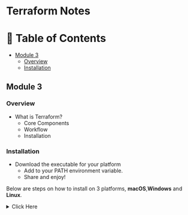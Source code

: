# Terraform Notes <!-- omit from toc -->

# :link: Table of Contents <!-- omit from toc -->
+ [Module 3](#%6D%6F%64%75%6C%65%2D%33)
  + [Overview](#%6F%76%65%72%76%69%65%77)
  + [Installation](#%69%6E%73%74%61%6C%6C%61%74%69%6F%6E)


## Module 3
### Overview
- What is Terraform?
  - Core Components 
  - Workflow
  - Installation

### Installation 
- Download the executable for your platform
  - Add to your PATH environment variable.
  - Share and enjoy!

Below are steps on how to install on 3 platforms, **macOS**,**Windows** and **Linux**. 

<details>
  <summary>Click Here</summary>

- **macOS**
```zsh
brew tap hashicorp/tap
brew install hashicorp/tap/terraform
```

- **Windows**
```pwsh
winget install Hashicorp.Terraform
```
You can also download the zip file located [here](https://releases.hashicorp.com/terraform/1.9.2/terraform_1.9.2_windows_amd64.zip) and do the needful.

- **Linux**
<details>
  <summary>Click Here</summary>

- **Ubuntu/Debian**
```bash
wget -O- https://apt.releases.hashicorp.com/gpg | sudo gpg --dearmor -o /usr/share/keyrings/hashicorp-archive-keyring.gpg
echo "deb [signed-by=/usr/share/keyrings/hashicorp-archive-keyring.gpg] https://apt.releases.hashicorp.com $(lsb_release -cs) main" | sudo tee /etc/apt/sources.list.d/hashicorp.list
sudo apt update && sudo apt install terraform
```
- **CentOS/RHEL/Fedora/Amazon Linux**
```bash
sudo yum install -y yum-utils
sudo yum-config-manager --add-repo https://rpm.releases.hashicorp.com/RHEL/hashicorp.repo
sudo yum -y install terraform
```
</details>
</details>







